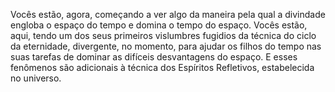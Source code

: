 ﻿Vocês estão, agora, começando a ver algo da maneira pela qual a divindade engloba o espaço do tempo e domina o tempo do espaço. Vocês estão, aqui, tendo um dos seus primeiros vislumbres fugidios da técnica do ciclo da eternidade, divergente, no momento, para ajudar os filhos do tempo nas suas tarefas de dominar as difíceis desvantagens  do espaço. E esses fenômenos são adicionais à técnica dos Espíritos Refletivos, estabelecida no universo.